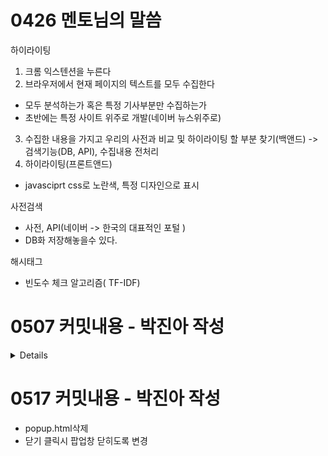 # 0426 멘토님의 말씀

하이라이팅

1. 크롬 익스텐션을 누른다
2. 브라우저에서 현재 페이지의 텍스트를 모두 수집한다

- 모두 분석하는가 혹은 특정 기사부분만 수집하는가
- 초반에는 특정 사이트 위주로 개발(네이버 뉴스위주로)

3. 수집한 내용을 가지고 우리의 사전과 비교 및 하이라이팅 할 부분 찾기(백앤드)
   -> 검색기능(DB, API), 수집내용 전처리
4. 하이라이팅(프론트앤드)

- javasciprt css로 노란색, 특정 디자인으로 표시

사전검색

- 사전, API(네이버 -> 한국의 대표적인 포털 )
- DB화 저장해놓을수 있다.

해시태그

- 빈도수 체크 알고리즘( TF-IDF)

# 0507 커밋내용 - 박진아 작성

<details>
### 팝업

- 디렉토리 정리
- 8초 후 자동 닫힘
- popup css 커스텀 가능

### 팝업 TODO

- 사전 기능 이용시 자동 닫힘 방지
- style 어긋남 수정
- style 예쁘게 수정
- popup박스? 안띄우기

### 끝 😪

</details>

# 0517 커밋내용 - 박진아 작성

- popup.html삭제
- 닫기 클릭시 팝업창 닫히도록 변경
